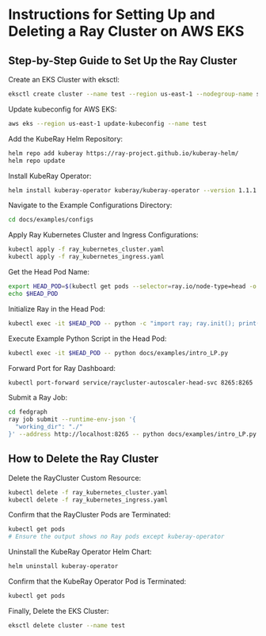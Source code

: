 # Instructions for Setting Up and Deleting a Ray Cluster on AWS EKS

## Step-by-Step Guide to Set Up the Ray Cluster

Create an EKS Cluster with eksctl:

```bash
eksctl create cluster --name test --region us-east-1 --nodegroup-name standard-workers --node-type g4dn.xlarge --nodes 1 --nodes-min 1 --nodes-max 4 --managed
```

Update kubeconfig for AWS EKS:

```bash
aws eks --region us-east-1 update-kubeconfig --name test
```

Add the KubeRay Helm Repository:

```bash
helm repo add kuberay https://ray-project.github.io/kuberay-helm/
helm repo update
```

Install KubeRay Operator:

```bash
helm install kuberay-operator kuberay/kuberay-operator --version 1.1.1
```

Navigate to the Example Configurations Directory:

```bash
cd docs/examples/configs
```

Apply Ray Kubernetes Cluster and Ingress Configurations:

```bash
kubectl apply -f ray_kubernetes_cluster.yaml
kubectl apply -f ray_kubernetes_ingress.yaml
```

Get the Head Pod Name:

```bash
export HEAD_POD=$(kubectl get pods --selector=ray.io/node-type=head -o custom-columns=POD:metadata.name --no-headers)
echo $HEAD_POD
```

Initialize Ray in the Head Pod:

```bash
kubectl exec -it $HEAD_POD -- python -c "import ray; ray.init(); print(ray.cluster_resources())"
```

Execute Example Python Script in the Head Pod:

```bash
kubectl exec -it $HEAD_POD -- python docs/examples/intro_LP.py
```

Forward Port for Ray Dashboard:

```bash
kubectl port-forward service/raycluster-autoscaler-head-svc 8265:8265
```

Submit a Ray Job:

```bash
cd fedgraph
ray job submit --runtime-env-json '{
  "working_dir": "./"
}' --address http://localhost:8265 -- python docs/examples/intro_LP.py

```

## How to Delete the Ray Cluster

Delete the RayCluster Custom Resource:

```bash
kubectl delete -f ray_kubernetes_cluster.yaml
kubectl delete -f ray_kubernetes_ingress.yaml
```

Confirm that the RayCluster Pods are Terminated:

```bash
kubectl get pods
# Ensure the output shows no Ray pods except kuberay-operator
```

Uninstall the KubeRay Operator Helm Chart:

```bash
helm uninstall kuberay-operator
```

Confirm that the KubeRay Operator Pod is Terminated:

```bash
kubectl get pods
```

Finally, Delete the EKS Cluster:

```bash
eksctl delete cluster --name test
```
